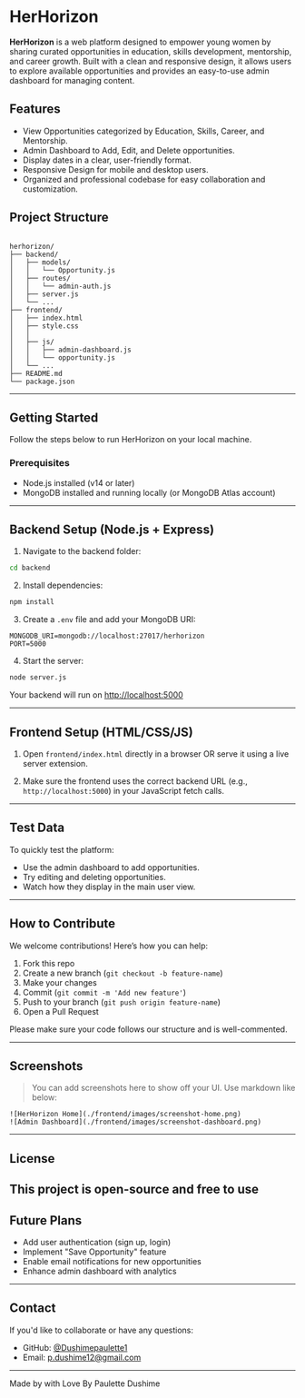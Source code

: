 # HerHorizon

**HerHorizon** is a web platform designed to empower young women by sharing curated opportunities in education, skills development, mentorship, and career growth. Built with a clean and responsive design, it allows users to explore available opportunities and provides an easy-to-use admin dashboard for managing content.

## Features

- View Opportunities categorized by Education, Skills, Career, and Mentorship.
- Admin Dashboard to Add, Edit, and Delete opportunities.
- Display dates in a clear, user-friendly format.
- Responsive Design for mobile and desktop users.
- Organized and professional codebase for easy collaboration and customization.
## Project Structure

```

herhorizon/
├── backend/
│   ├── models/
│   │   └── Opportunity.js
│   ├── routes/
│   │   └── admin-auth.js
│   ├── server.js
│   └── ...
├── frontend/
│   ├── index.html
│   ├── style.css
│   │
│   ├── js/
│   │   ├── admin-dashboard.js
│   │   └── opportunity.js
│   └── ...
├── README.md
└── package.json

```

---

## Getting Started

Follow the steps below to run HerHorizon on your local machine.

### Prerequisites

- Node.js installed (v14 or later)
- MongoDB installed and running locally (or MongoDB Atlas account)

---

## Backend Setup (Node.js + Express)

1. Navigate to the backend folder:

```bash
cd backend
```

2. Install dependencies:

```bash
npm install
```

3. Create a `.env` file and add your MongoDB URI:

```env
MONGODB_URI=mongodb://localhost:27017/herhorizon
PORT=5000
```

4. Start the server:

```bash
node server.js
```

Your backend will run on [http://localhost:5000](http://localhost:5000)

---

## Frontend Setup (HTML/CSS/JS)

1. Open `frontend/index.html` directly in a browser OR serve it using a live server extension.

2. Make sure the frontend uses the correct backend URL (e.g., `http://localhost:5000`) in your JavaScript fetch calls.

---

## Test Data

To quickly test the platform:

- Use the admin dashboard to add opportunities.
- Try editing and deleting opportunities.
- Watch how they display in the main user view.

---

## How to Contribute

We welcome contributions! Here’s how you can help:

1. Fork this repo
2. Create a new branch (`git checkout -b feature-name`)
3. Make your changes
4. Commit (`git commit -m 'Add new feature'`)
5. Push to your branch (`git push origin feature-name`)
6. Open a Pull Request

Please make sure your code follows our structure and is well-commented.

---

## Screenshots

> You can add screenshots here to show off your UI. Use markdown like below:

```
![HerHorizon Home](./frontend/images/screenshot-home.png)
![Admin Dashboard](./frontend/images/screenshot-dashboard.png)
```

---

## License

## This project is open-source and free to use

## Future Plans

- Add user authentication (sign up, login)
- Implement "Save Opportunity" feature
- Enable email notifications for new opportunities
- Enhance admin dashboard with analytics

---

## Contact

If you'd like to collaborate or have any questions:

- GitHub: [@Dushimepaulette1](https://github.com/Dushimepaulette1)
- Email: [p.dushime12@gmail.com](p.dushime12@email.com)

---

Made by with Love By Paulette Dushime

```

```
